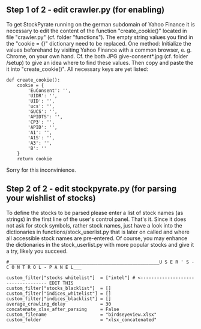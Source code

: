## Step 1 of 2 - edit crawler.py (for enabling)

To get StockPyrate running on the german subdomain of Yahoo Finance it is necessary to edit the content of the function "create_cookie()" located in file "crawler.py" (cf. folder "functions"). The empty string values you find in the "cookie = {}" dictionary need to be replaced. One method: Initialize the values beforehand by visiting Yahoo Finance with a common browser, e. g. Chrome, on your own hand. Cf. the both JPG give-consent*.jpg (cf. folder /setup) to give an idea where to find these values. Then copy and paste the it into "create_cookie()". All necessary keys are yet listed:

``` 
def create_cookie():
    cookie = {
        'EuConsent': '',
        'UIDR': '',
        'UID': '',
        'ucs': '',
        'GUCS': '',
        'APIDTS': '',
        'CP3': '',
        'APID': '',
        'A1': '',
        'A1S': '',
        'A3': '',
        'B': ''
    }
    return cookie
```

Sorry for this inconvinience.

## Step 2 of 2 - edit stockpyrate.py (for parsing your wishlist of stocks)

To define the stocks to be parsed please enter a list of stock names (as strings) in the first line of the user's control panel. That's it. Since it does not ask for stock symbols, rather stock names, just have a look into the dictionaries in functions/stock_userlist.py that is later on called and where all accessible stock names are pre-entered. Of course, you may enhance the dictionaries in the stock_userlist.py with more popular stocks and give it a try, likely you succeed.

```
#________________________________________________________U S E R ' S - C O N T R O L - P A N E L___

custom_filter["stocks_whitelist"]  = ["intel"] # <----------------------------------- EDIT THIS
custom_filter["stocks_blacklist"]  = []
custom_filter["indices_whitelist"] = []
custom_filter["indices_blacklist"] = []
average_crawling_delay             = 30
concatenate_xlsx_after_parsing     = False
custom_filename                    = "birdseyeview.xlsx"
custom_folder                      = "xlsx_concatenated"

```
